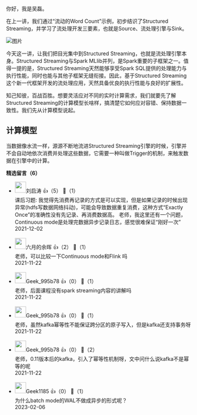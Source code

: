 你好，我是吴磊。

在上一讲，我们通过“流动的Word Count”示例，初步结识了Structured Streaming，并学习了流处理开发三要素，也就是Source、流处理引擎与Sink。

![图片](https://static001.geekbang.org/resource/image/35/5a/35cd34dfa43a3a9c52f538e002e5905a.jpg?wh=1920x562)

今天这一讲，让我们把目光集中到Structured Streaming，也就是流处理引擎本身。Structured Streaming与Spark MLlib并列，是Spark重要的子框架之一。值得一提的是，Structured Streaming天然能够享受Spark SQL提供的处理能力与执行性能，同时也能与其他子框架无缝衔接。因此，基于Structured Streaming这个新一代框架开发的流处理应用，天然具备优良的执行性能与良好的扩展性。

知己知彼，百战百胜。想要灵活应对不同的实时计算需求，我们就要先了解Structured Streaming的计算模型长啥样，搞清楚它如何应对容错、保持数据一致性。我们先从计算模型说起。

## 计算模型

当数据像水流一样，源源不断地流进Structured Streaming引擎的时候，引擎并不会自动地依次消费并处理这些数据，它需要一种叫做Trigger的机制，来触发数据在引擎中的计算。
<div><strong>精选留言（6）</strong></div><ul>
<li><img src="https://static001.geekbang.org/account/avatar/00/14/32/62/d39a638c.jpg" width="30px"><span>刘启涛</span> 👍（5） 💬（1）<div>课后习题: 
我觉得先消费再记录的方式是可以实现，但是如果记录的时候出现异常(hdfs写数据网络抖动)，可能会导致数据重复消费，这种方式“Exactly Once”的准确性没有先记录、再消费数据高。
老师，我这里还有一个问题，Continuous mode是处理完数据异步记录日志，感觉很难保证“刚好一次”</div>2021-12-02</li><br/><li><img src="https://static001.geekbang.org/account/avatar/00/12/09/92/201da8a7.jpg" width="30px"><span>六月的余晖</span> 👍（2） 💬（1）<div>老师，可以比较一下Continuous mode和Flink 吗</div>2021-11-22</li><br/><li><img src="https://thirdwx.qlogo.cn/mmopen/vi_32/w74m73icotZZEiasC6VzRUytfkFkgyYCGAcz16oBWuMXueWOxxVuAnH6IHaZFXkj5OqwlVO1fnocvn9gGYh8gGcw/132" width="30px"><span>Geek_995b78</span> 👍（0） 💬（1）<div>老师，后面课程没有spark streaming内容的讲解吗</div>2021-11-22</li><br/><li><img src="https://thirdwx.qlogo.cn/mmopen/vi_32/w74m73icotZZEiasC6VzRUytfkFkgyYCGAcz16oBWuMXueWOxxVuAnH6IHaZFXkj5OqwlVO1fnocvn9gGYh8gGcw/132" width="30px"><span>Geek_995b78</span> 👍（0） 💬（1）<div>老师，虽然kafka幂等性不能保证跨分区的原子写入，但是kafka还支持事务呀</div>2021-11-22</li><br/><li><img src="https://thirdwx.qlogo.cn/mmopen/vi_32/w74m73icotZZEiasC6VzRUytfkFkgyYCGAcz16oBWuMXueWOxxVuAnH6IHaZFXkj5OqwlVO1fnocvn9gGYh8gGcw/132" width="30px"><span>Geek_995b78</span> 👍（0） 💬（2）<div>老师，0.11版本后的kafka，引入了幂等性机制呀，文中问什么说kafka不是幂等的呢</div>2021-11-22</li><br/><li><img src="https://static001.geekbang.org/account/avatar/00/1e/f5/9a/63dc81a2.jpg" width="30px"><span>Geek1185</span> 👍（0） 💬（1）<div>为什么batch mode的WAL不做成异步的形式呢？</div>2023-02-06</li><br/>
</ul>